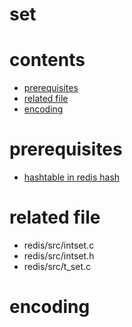 # set

# contents

* [prerequisites](#prerequisites)
* [related file](#related-file)
* [encoding](#encoding)

# prerequisites

* [hashtable in redis hash](https://github.com/zpoint/Redis-Internals/blob/5.0/Object/hash/hash.md#OBJ_ENCODING_HT)

# related file
* redis/src/intset.c
* redis/src/intset.h
* redis/src/t_set.c


# encoding

